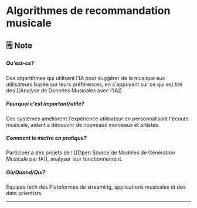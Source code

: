 # Algorithmes de recommandation musicale
## 🗒️ Note
##### Qu'est-ce?

Des algorithmes qui utilisent l'IA pour suggérer de la musique aux utilisateurs basée sur leurs préférences, en s'appuyant sur ce qui est tiré des [[Analyse de Données Musicales avec l'IA]]

##### Pourquoi c'est important/utile?

Ces systèmes améliorent l'expérience utilisateur en personnalisant l'écoute musicale, aidant à découvrir de nouveaux morceaux et artistes.

##### Comment le mettre en pratique?

Participer à des projets de l'[[Open Source de Modèles de Génération Musicale par IA]], analyser leur fonctionnement. 

##### Où/Quand/Qui?

Équipes tech des Plateformes de streaming,  applications musicales et des data scientists.

---

